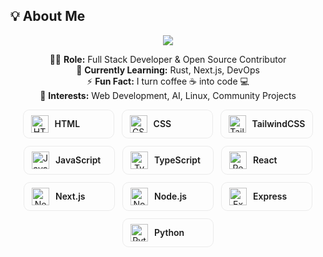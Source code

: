 ## 💡 About Me

<p align="center">
  <img src="https://readme-typing-svg.herokuapp.com?font=Fira+Code&size=24&duration=3000&pause=500&color=00F7FF&center=true&vCenter=true&width=600&lines=Hi+I'm+[Your+Name]!;Full-Stack+Developer;Open-Source+Contributor;Tech+Enthusiast" />
</p>

<p align="center">
  👨‍💻 <b>Role:</b> Full Stack Developer & Open Source Contributor<br>
  🌱 <b>Currently Learning:</b> Rust, Next.js, DevOps<br>
  ⚡ <b>Fun Fact:</b> I turn coffee ☕ into code 💻<br>
  💬 <b>Interests:</b> Web Development, AI, Linux, Community Projects
</p>

<!-- Tech icons as neat labeled boxes (icon left, name right). Order: from basics → advanced -->
<div align="center" style="display:flex;flex-wrap:wrap;gap:12px;justify-content:center;margin-top:12px;">

  <div style="display:flex;align-items:center;gap:10px;padding:8px 12px;border-radius:10px;border:1px solid rgba(27,31,35,0.08);min-width:120px;max-width:220px;background:transparent;">
    <img src="https://skillicons.dev/icons?i=html" width="28" height="28" alt="HTML"/>
    <span style="font-weight:600">HTML</span>
  </div>

  <div style="display:flex;align-items:center;gap:10px;padding:8px 12px;border-radius:10px;border:1px solid rgba(27,31,35,0.08);min-width:120px;max-width:220px;background:transparent;">
    <img src="https://skillicons.dev/icons?i=css" width="28" height="28" alt="CSS"/>
    <span style="font-weight:600">CSS</span>
  </div>

  <div style="display:flex;align-items:center;gap:10px;padding:8px 12px;border-radius:10px;border:1px solid rgba(27,31,35,0.08);min-width:120px;max-width:220px;background:transparent;">
    <img src="https://skillicons.dev/icons?i=tailwind" width="28" height="28" alt="Tailwind"/>
    <span style="font-weight:600">TailwindCSS</span>
  </div>

  <div style="display:flex;align-items:center;gap:10px;padding:8px 12px;border-radius:10px;border:1px solid rgba(27,31,35,0.08);min-width:120px;max-width:220px;background:transparent;">
    <img src="https://skillicons.dev/icons?i=js" width="28" height="28" alt="JavaScript"/>
    <span style="font-weight:600">JavaScript</span>
  </div>

  <div style="display:flex;align-items:center;gap:10px;padding:8px 12px;border-radius:10px;border:1px solid rgba(27,31,35,0.08);min-width:120px;max-width:220px;background:transparent;">
    <img src="https://skillicons.dev/icons?i=ts" width="28" height="28" alt="TypeScript"/>
    <span style="font-weight:600">TypeScript</span>
  </div>

  <div style="display:flex;align-items:center;gap:10px;padding:8px 12px;border-radius:10px;border:1px solid rgba(27,31,35,0.08);min-width:120px;max-width:220px;background:transparent;">
    <img src="https://skillicons.dev/icons?i=react" width="28" height="28" alt="React"/>
    <span style="font-weight:600">React</span>
  </div>

  <div style="display:flex;align-items:center;gap:10px;padding:8px 12px;border-radius:10px;border:1px solid rgba(27,31,35,0.08);min-width:120px;max-width:220px;background:transparent;">
    <img src="https://skillicons.dev/icons?i=next" width="28" height="28" alt="Next.js"/>
    <span style="font-weight:600">Next.js</span>
  </div>

  <div style="display:flex;align-items:center;gap:10px;padding:8px 12px;border-radius:10px;border:1px solid rgba(27,31,35,0.08);min-width:120px;max-width:220px;background:transparent;">
    <img src="https://skillicons.dev/icons?i=nodejs" width="28" height="28" alt="Node.js"/>
    <span style="font-weight:600">Node.js</span>
  </div>

  <div style="display:flex;align-items:center;gap:10px;padding:8px 12px;border-radius:10px;border:1px solid rgba(27,31,35,0.08);min-width:120px;max-width:220px;background:transparent;">
    <img src="https://skillicons.dev/icons?i=express" width="28" height="28" alt="Express"/>
    <span style="font-weight:600">Express</span>
  </div>

  <div style="display:flex;align-items:center;gap:10px;padding:8px 12px;border-radius:10px;border:1px solid rgba(27,31,35,0.08);min-width:120px;max-width:220px;background:transparent;">
    <img src="https://skillicons.dev/icons?i=python" width="28" height="28" alt="Python"/>
    <span style="font-weight:600">Python</span>
  </div>

</div>
